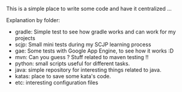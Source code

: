 This is a simple place to write some code and have it centralized ... 

Explanation by folder:

 * gradle: Simple test to see how gradle works and can work for my projects
 * scjp: Small mini tests during my SCJP learning process
 * gae: Some tests with Google App Engine, to see how it works :D
 * mvn: Can you guess ? Stuff related to maven testing !!
 * python: small scripts useful for different tasks.
 * java: simple repository for interesting things related to java.
 * katas: place to save some kata's code.
 * etc: interesting configuration files
